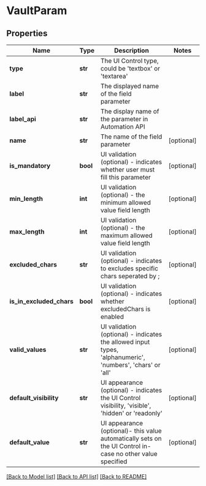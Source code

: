 # VaultParam

## Properties
Name | Type | Description | Notes
------------ | ------------- | ------------- | -------------
**type** | **str** | The UI Control type, could be &#x27;textbox&#x27; or &#x27;textarea&#x27; | 
**label** | **str** | The displayed name of the field parameter | 
**label_api** | **str** | The display name of the parameter in Automation API | 
**name** | **str** | The name of the field parameter | [optional] 
**is_mandatory** | **bool** | UI validation (optional) - indicates whether user must fill this parameter | [optional] 
**min_length** | **int** | UI validation (optional) - the minimum allowed value field length | [optional] 
**max_length** | **int** | UI validation (optional) - the maximum allowed value field length | [optional] 
**excluded_chars** | **str** | UI validation (optional) - indicates to excludes specific chars seperated by ; | [optional] 
**is_in_excluded_chars** | **bool** | UI validation (optional) - indicates whether excludedChars is enabled | [optional] 
**valid_values** | **str** | UI validation (optional) - indicates the allowed input types, &#x27;alphanumeric&#x27;, &#x27;numbers&#x27;, &#x27;chars&#x27; or &#x27;all&#x27; | [optional] 
**default_visibility** | **str** | UI appearance (optional) - indicates the UI Control visibility,  &#x27;visible&#x27;, &#x27;hidden&#x27; or &#x27;readonly&#x27; | [optional] 
**default_value** | **str** | UI appearance (optional)- this value automatically sets on the UI Control in-case no other value specified | [optional] 

[[Back to Model list]](../README.md#documentation-for-models) [[Back to API list]](../README.md#documentation-for-api-endpoints) [[Back to README]](../README.md)

